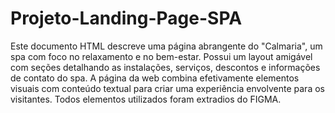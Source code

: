 ﻿# Projeto-Landing-Page-SPA

Este documento HTML descreve uma página abrangente do "Calmaria", um spa com foco no relaxamento e no bem-estar. Possui um layout amigável com seções detalhando as instalações, serviços, descontos e informações de contato do spa. A página da web combina efetivamente elementos visuais com conteúdo textual para criar uma experiência envolvente para os visitantes. Todos elementos utilizados foram extradios do FIGMA. 
